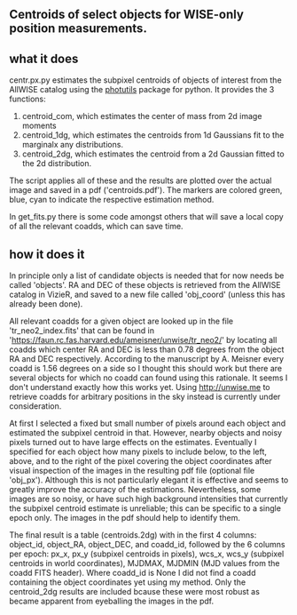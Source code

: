 ## Centroids of select objects for WISE-only position measurements.

## what it does
centr.px.py estimates the subpixel centroids of objects of interest from the
AllWISE catalog using the
[photutils](https://photutils.readthedocs.io/en/stable/#) package for python.
It provides the 3 functions:
1. centroid_com, which estimates the center of mass from 2d image moments
2. centroid_1dg, which estimates the centroids from 1d Gaussians fit to the
   marginalx any distributions.
3. centroid_2dg, which estimates the centroid from a 2d Gaussian fitted to the
   2d distribution.

The script applies all of these and the results are plotted over the actual
image and saved in a pdf ('centroids.pdf'). The markers are colored green, blue,
cyan to indicate the respective estimation method.

In get_fits.py there is some code amongst others that will save a local copy of
all the relevant coadds, which can save time.

## how it does it
In principle only a list of candidate objects is needed that for now needs be
called 'objects'. RA and DEC of these objects is retrieved from the AllWISE 
catalog in VizieR, and saved to a new file called 'obj_coord' (unless this
has already been done). 

All relevant coadds for a given object are looked up in the file 
'tr_neo2_index.fits' that can be found in 
'https://faun.rc.fas.harvard.edu/ameisner/unwise/tr_neo2/' by locating all
coadds which center RA and DEC is less than 0.78 degrees from the object RA and
DEC respectively. According to the manuscript by A. Meisner every coadd 
is 1.56 degrees on a side so I thought this should work but there are several
objects for which no coadd can found using this rationale. It seems I don't 
understand exactly how this works yet.
Using http://unwise.me to retrieve coadds for arbitrary positions in the sky
instead is currently under consideration.

At first I selected a fixed but small number of pixels around each object and
estimated the subpixel centroid in that. However, nearby objects and noisy
pixels turned out to have large effects on the estimates. Eventually I specified
for each object how many pixels to include below, to the left, above, and to the
right of the pixel covering the object coordinates after visual inspection of
the images in the resulting pdf file (optional file 'obj_px'). Although this
is not particularly elegant it is effective and seems to greatly improve the 
accuracy of the estimations. Nevertheless, some images are so noisy, or have
such high background intensities that currently the subpixel centroid estimate
is unreliable; this can be specific to a single epoch only. The images in the
pdf should help to identify them.

The final result is a table (centroids.2dg) with in the first 4 columns:
object_id, object_RA, object_DEC, and coadd_id, followed by the 6 columns per
epoch: px_x, px_y (subpixel centroids in pixels), wcs_x, wcs_y (subpixel
centroids in world coordinates), MJDMAX, MJDMIN (MJD values from the coadd
FITS header). Where coadd_id is None I did not find a coadd containing the 
object coordinates yet using my method. Only the centroid_2dg results are 
included bcause these were most robust as became apparent from eyeballing the
images in the pdf.
